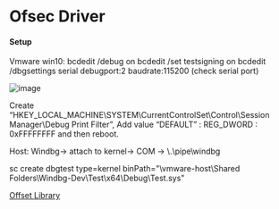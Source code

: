 # Ofsec Driver

#### Setup
Vmware win10:
bcdedit /debug on
bcdedit /set testsigning on
bcdedit /dbgsettings serial debugport:2 baudrate:115200 (check serial port)

![image](https://user-images.githubusercontent.com/5458695/233830268-5ab5992e-4caa-489e-a445-30f1e51d25ce.png)

Create “HKEY_LOCAL_MACHINE\SYSTEM\CurrentControlSet\Control\Session Manager\Debug Print Filter”, Add value “DEFAULT” : REG_DWORD : 0xFFFFFFFF and then reboot.

Host: Windbg-> attach  to kernel-> COM -> \\.\pipe\windbg

sc create dbgtest type=kernel binPath="\\vmware-host\Shared Folders\Windbg-Dev\Test\x64\Debug\Test.sys"

[Offset Library](https://www.vergiliusproject.com/)
